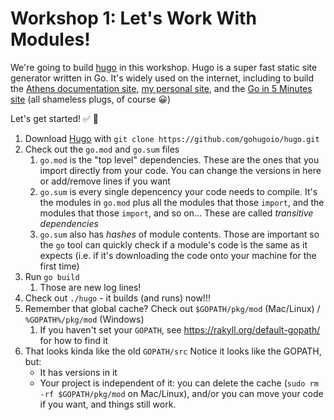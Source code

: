 # Workshop 1: Let's Work With Modules!

We're going to build [hugo](https://github.com/gohugoio/hugo) in this workshop. Hugo is a super fast static site generator written in Go. It's widely used on the internet, including to build the [Athens documentation site](https://docs.gomods.io), [my personal site](https://arschles.com), and the [Go in 5 Minutes site](https://goin5minutes.com) (all shameless plugs, of course :grinning:)

Let's get started! :white_check_mark: :rocket:

1. Download [Hugo](https://github.com/gohugoio/hugo) with `git clone https://github.com/gohugoio/hugo.git`
2. Check out the `go.mod` and `go.sum` files
    1. `go.mod` is the "top level" dependencies. These are the ones that you import directly from your code. You can change the versions in here or add/remove lines if you want
    2. `go.sum` is every single depencency your code needs to compile. It's the modules in `go.mod` plus all the modules that those `import`, and the modules that those `import`, and so on... These are called _transitive dependencies_
    3. `go.sum` also has _hashes_ of module contents. Those are important so the `go` tool can quickly check if a module's code is the same as it expects (i.e. if it's downloading the code onto your machine for the first time)
3. Run `go build`
    1. Those are new log lines!
4. Check out `./hugo` - it builds (and runs) now!!!
5. Remember that global cache? Check out `$GOPATH/pkg/mod` (Mac/Linux) / `%GOPATH%/pkg/mod` (Windows)
    1. If you haven't set your `GOPATH`, see https://rakyll.org/default-gopath/ for how to find it
6. That looks kinda like the old `GOPATH/src`  Notice it looks like the GOPATH, but:
    - It has versions in it
    - Your project is independent of it: you can delete the cache (`sudo rm -rf $GOPATH/pkg/mod` on Mac/Linux), and/or you can move your code if you want, and things still work.
